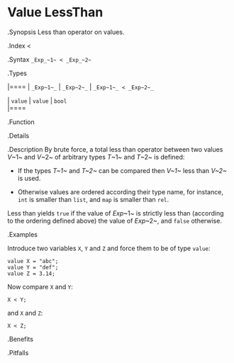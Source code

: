 # Value LessThan

.Synopsis
Less than operator on values.

.Index
<

.Syntax
`_Exp_~1~ < _Exp_~2~`

.Types


|====
| `_Exp~1~_` | `_Exp~2~_` | `_Exp~1~_ < _Exp~2~_` 

| `value`   |  `value`  | `bool`               
|====

.Function

.Details

.Description
By brute force, a total less than operator between two values _V_~1~ and _V_~2~ of arbitrary types _T_~1~ and _T_~2~ is defined:

*  If the types _T~1~_ and _T~2~_ can be compared then _V~1~_ less than _V~2~_ is used.

*  Otherwise values are ordered according their type name, for instance, `int` is smaller than `list`, and `map` is smaller than `rel`.


Less than yields `true` if the value of _Exp_~1~ is strictly less
than (according to the ordering defined above) the value of _Exp_~2~, and `false` otherwise.

.Examples

Introduce two variables `X`, `Y` and `Z` and force them to be of type `value`:
```rascal-shell,continue
value X = "abc";
value Y = "def";
value Z = 3.14;
```
Now compare `X` and `Y`:
```rascal-shell,continue
X < Y;
```
and `X` and `Z`:
```rascal-shell,continue
X < Z;
```

.Benefits

.Pitfalls

